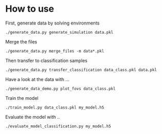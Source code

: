 # How to use
First, generate data by solving environments
```
./generate_data.py generate_simulation data.pkl
```

Merge the files
```
./generate_data.py merge_files -m data*.pkl
```

Then transfer to classification samples
```
./generate_data.py transfer_classification data_class.pkl data.pkl
```

Have a look at the data with ...
```
./generate_data_demo.py plot_fovs data_class.pkl
```

Train the model
```
./train_model.py data_class.pkl my_model.h5
```

Evaluate the model with ..
```
./evaluate_model_classification.py my_model.h5
```